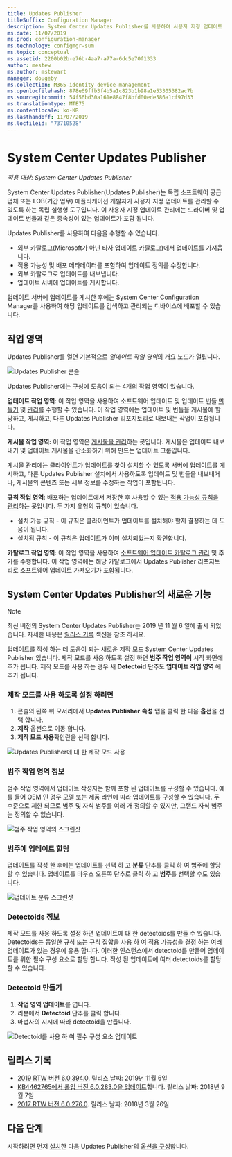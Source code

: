 ```yaml
---
title: Updates Publisher
titleSuffix: Configuration Manager
description: System Center Updates Publisher를 사용하여 사용자 지정 업데이트 관리
ms.date: 11/07/2019
ms.prod: configuration-manager
ms.technology: configmgr-sum
ms.topic: conceptual
ms.assetid: 2200b02b-e76b-4aa7-a77a-6dc5e70f1333
author: mestew
ms.author: mstewart
manager: dougeby
ms.collection: M365-identity-device-management
ms.openlocfilehash: 878e69ffb3f4b5a1c823b1b98a1e53305382ac7b
ms.sourcegitcommit: 54f56bd30a161e8847f8bfd00ede586a1cf97d33
ms.translationtype: MTE75
ms.contentlocale: ko-KR
ms.lasthandoff: 11/07/2019
ms.locfileid: "73710528"
---
```

# <a name="system-center-updates-publisher"></a>System Center Updates Publisher

*적용 대상: System Center Updates Publisher*

System Center Updates Publisher(Updates Publisher)는 독립 소프트웨어 공급업체 또는 LOB(기간 업무) 애플리케이션 개발자가 사용자 지정 업데이트를 관리할 수 있도록 하는 독립 실행형 도구입니다. 이 사용자 지정 업데이트 관리에는 드라이버 및 업데이트 번들과 같은 종속성이 있는 업데이트가 포함 됩니다.

Updates Publisher를 사용하여 다음을 수행할 수 있습니다.

-   외부 카탈로그(Microsoft가 아닌 타사 업데이트 카탈로그)에서 업데이트를 가져옵니다.
-   적용 가능성 및 배포 메타데이터를 포함하여 업데이트 정의를 수정합니다.
-   외부 카탈로그로 업데이트를 내보냅니다.
-   업데이트 서버에 업데이트를 게시합니다.

업데이트 서버에 업데이트를 게시한 후에는 System Center Configuration Manager를 사용하여 해당 업데이트를 검색하고 관리되는 디바이스에 배포할 수 있습니다.

## <a name="workspaces"></a>작업 영역
Updates Publisher를 열면 기본적으로 *업데이트 작업 영역*의 개요 노드가 열립니다.

![Updates Publisher 콘솔](media/console1.png)


Updates Publisher에는 구성에 도움이 되는 4개의 작업 영역이 있습니다.


**업데이트 작업 영역**: 이 작업 영역을 사용하여 소프트웨어 업데이트 및 업데이트 번들 [만들기](/sccm/sum/tools/create-updates-with-updates-publisher) 및 [관리](/sccm/sum/tools/manage-updates-with-updates-publisher)를 수행할 수 있습니다. 이 작업 영역에는 업데이트 및 번들을 게시물에 할당하고, 게시하고, 다른 Updates Publisher 리포지토리로 내보내는 작업이 포함됩니다.

**게시물 작업 영역:** 이 작업 영역은 [게시물을 관리](/sccm/sum/tools/updates-publisher-publications)하는 곳입니다. 게시물은 업데이트 내보내기 및 업데이트 게시물을 간소화하기 위해 만드는 업데이트 그룹입니다.

게시물 관리에는 클라이언트가 업데이트를 찾아 설치할 수 있도록 서버에 업데이트를 게시하고, 다른 Updates Publisher 설치에서 사용하도록 업데이트 및 번들을 내보내거나, 게시물의 콘텐츠 또는 세부 정보를 수정하는 작업이 포함됩니다.

**규칙 작업 영역**: 배포하는 업데이트에서 저장한 후 사용할 수 있는 [적용 가능성 규칙을 관리](/sccm/sum/tools/updates-publisher-applicability-rules)하는 곳입니다. 두 가지 유형의 규칙이 있습니다.

-   설치 가능 규칙 - 이 규칙은 클라이언트가 업데이트를 설치해야 할지 결정하는 데 도움이 됩니다.
-   설치됨 규칙 - 이 규칙은 업데이트가 이미 설치되었는지 확인합니다.

**카탈로그 작업 영역**: 이 작업 영역을 사용하여 [소프트웨어 업데이트 카탈로그 관리](/sccm/sum/tools/updates-publisher-catalogs) 및 추가를 수행합니다. 이 작업 영역에는 해당 카탈로그에서 Updates Publisher 리포지토리로 소프트웨어 업데이트 가져오기가 포함됩니다.

## <a name="whats-new-in-system-center-updates-publisher"></a>System Center Updates Publisher의 새로운 기능

>[!NOTE] 
> 최신 버전의 System Center Updates Publisher는 2019 년 11 월 6 일에 출시 되었습니다. 자세한 내용은 [릴리스 기록](#release-history) 섹션을 참조 하세요.

업데이트를 작성 하는 데 도움이 되는 새로운 제작 모드 System Center Updates Publisher 있습니다. 제작 모드를 사용 하도록 설정 하면 **범주 작업 영역이** 시작 화면에 추가 됩니다. 제작 모드를 사용 하는 경우 새 **Detectoid** 단추도 **업데이트 작업 영역** 에 추가 됩니다.

### <a name="to-enable-authoring-mode"></a>제작 모드를 사용 하도록 설정 하려면

1. 콘솔의 왼쪽 위 모서리에서 **Updates Publisher** **속성** 탭을 클릭 한 다음 **옵션**을 선택 합니다.
1. **제작** 옵션으로 이동 합니다.
1. **제작 모드 사용**확인란을 선택 합니다.

![Updates Publisher에 대 한 제작 모드 사용](media/scup-enable-authoring-mode.png)

### <a name="about-the-categories-workspace"></a>범주 작업 영역 정보

범주 작업 영역에서 업데이트 작성자는 함께 포함 된 업데이트를 구성할 수 있습니다. 예를 들어 OEM 인 경우 모델 또는 제품 라인에 따라 업데이트를 구성할 수 있습니다. 두 수준으로 제한 되므로 범주 및 자식 범주를 여러 개 정의할 수 있지만, 그랜드 자식 범주는 정의할 수 없습니다.

![범주 작업 영역의 스크린샷](media/scup-categories-workspace.png)

### <a name="assign-an-update-to-a-category"></a>범주에 업데이트 할당

업데이트를 작성 한 후에는 업데이트를 선택 하 고 **분류** 단추를 클릭 하 여 범주에 할당할 수 있습니다. 업데이트를 마우스 오른쪽 단추로 클릭 하 고 **범주**를 선택할 수도 있습니다.

![업데이트 분류 스크린샷](media/scup-categorize-update.png)

### <a name="about-detectoids"></a>Detectoids 정보

제작 모드를 사용 하도록 설정 하면 업데이트에 대 한 detectoids를 만들 수 있습니다. Detectoids는 동일한 규칙 또는 규칙 집합을 사용 하 여 적용 가능성을 결정 하는 여러 업데이트가 있는 경우에 유용 합니다. 이러한 인스턴스에서 detectoid를 만들어 업데이트를 위한 필수 구성 요소로 할당 합니다. 작성 된 업데이트에 여러 detectoids를 할당할 수 있습니다.


### <a name="create-a-detectoid"></a>Detectoid 만들기

1. **작업 영역 업데이트**를 엽니다.
1. 리본에서 **Detectoid** 단추를 클릭 합니다.
1. 마법사의 지시에 따라 detectoid을 만듭니다.



![Detectoid를 사용 하 여 필수 구성 요소 업데이트](media/scup-detectoid-as-prerequisite.png)

## <a name="release-history"></a>릴리스 기록

- [2019 RTW 버전 6.0.394.0](https://techcommunity.microsoft.com/t5/Configuration-Manager-Blog/SCUP-adds-support-for-update-categories/ba-p/990111). 릴리스 날짜: 2019년 11월 6일
- [KB4462765에서 롤업 버전 6.0.283.0을 업데이트](https://support.microsoft.com/help/4462765/update-rollup-for-system-center-updates-publisher)합니다. 릴리스 날짜: 2018년 9월 7일
- [2017 RTW 버전 6.0.276.0](https://techcommunity.microsoft.com/t5/Configuration-Manager-Blog/System-Center-Updates-Publisher-adds-support-for-new-OSes/ba-p/274986). 릴리스 날짜: 2018년 3월 26일


## <a name="next-steps"></a>다음 단계
시작하려면 먼저 [설치](/sccm/sum/tools/install-updates-publisher)한 다음 Updates Publisher의 [옵션을 구성](/sccm/sum/tools/updates-publisher-options)합니다.

